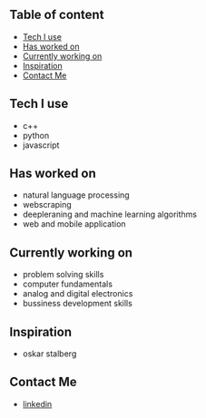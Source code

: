 ## Table of content
* [Tech I use](#tech-i-use)
* [Has worked on](#has-worked-on)
* [Currently working on](#currently-working-on)
* [Inspiration](#inspiration)
* [Contact Me](#contact-me)

## Tech I use
* c++
* python
* javascript

## Has worked on 
* natural language processing
* webscraping
* deepleraning and machine learning algorithms
* web and mobile application

## Currently working on 
* problem solving skills
* computer fundamentals
* analog and digital electronics
* bussiness development skills

## Inspiration
* oskar stalberg

## Contact Me
* [linkedin](https://www.linkedin.com/in/aditya-singh11111111/)

